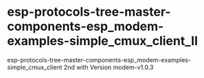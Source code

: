 # esp-protocols-tree-master-components-esp_modem-examples-simple_cmux_client_II
esp-protocols-tree-master-components-esp_modem-examples-simple_cmux_client 2nd with Version modem-v1.0.3
